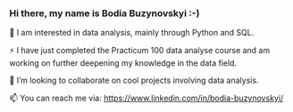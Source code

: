 ### Hi there, my name is Bodia Buzynovskyi :-)

🌱 I am interested in data analysis, mainly through Python and SQL.

⚡ I have just completed the Practicum 100 data analyse course and am working on further deepening my knowledge in the data field.

👯 I’m looking to collaborate on cool projects involving data analysis.

📫 You can reach me via: https://www.linkedin.com/in/bodia-buzynovskyi/

<!--
**buzynovskyi/buzynovskyi** is a ✨ _special_ ✨ repository because its `README.md` (this file) appears on your GitHub profile.

Here are some ideas to get you started:

- 🔭 I’m currently working on ...
- 🌱 I’m currently learning ...
- 👯 I’m looking to collaborate on ...
- 🤔 I’m looking for help with ...
- 💬 Ask me about ...
- 📫 How to reach me: ...
- 😄 Pronouns: ...
- ⚡ Fun fact: ...
-->
